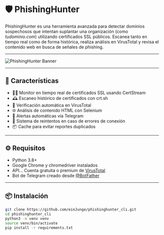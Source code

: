 # 🛡️ PhishingHunter

PhishingHunter es una herramienta avanzada para detectar dominios sospechosos que intentan suplantar una organización (como *tudominio.com*) utilizando certificados SSL públicos. Escanea tanto en tiempo real como de forma histórica, realiza análisis en VirusTotal y revisa el contenido web en busca de señales de phishing.

---

![PhishingHunter Banner](banner.png)

---

## 🚀 Características

- 🕵️‍♂️ Monitor en tiempo real de certificados SSL usando CertStream
- 🕰️ Escaneo histórico de certificados con crt.sh
- 🧠 Verificación automática en VirusTotal
- 🌐 Análisis de contenido HTML con Selenium
- 💬 Alertas automáticas vía Telegram
- 🔁 Sistema de reintentos en caso de errores de conexión
- 📦 Cache para evitar reportes duplicados

---

## ⚙️ Requisitos

- Python 3.8+
- Google Chrome y chromedriver instalados
- API... Cuenta gratuita o premium de [VirusTotal](https://virustotal.com)
- Bot de Telegram creado desde [@BotFather](https://t.me/botfather)

---

## 📦 Instalación

```bash
git clone https://github.com/einJunge/phishinghunter_cli.git
cd phishinghunter_cli
python3 -m venv venv
source venv/bin/activate
pip install -r requirements.txt
